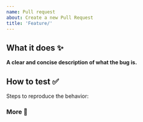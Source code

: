 ```yaml
---
name: Pull request
about: Create a new Pull Request
title: 'Feature/'
---
```


## What it does ✨
**A clear and concise description of what the bug is.**

## How to test ✅
Steps to reproduce the behavior:

### More 🔎
